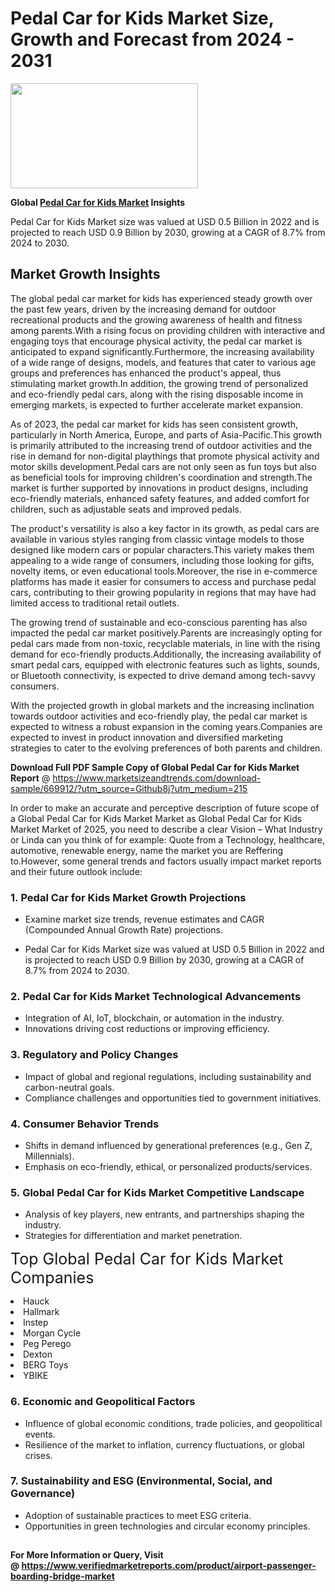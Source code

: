 <H1>Pedal Car for Kids Market Size, Growth and Forecast from 2024 - 2031</H1><img class="aligncenter size-medium wp-image-584254" src="https://thirdeyenews.in/wp-content/uploads/2024/09/Global-Market-Research-300x168.jpeg" alt="" width="300" height="168" /><p><strong>Global&nbsp;<a href="https://www.marketsizeandtrends.com/download-sample/669912/?utm_source=Github8j?utm_medium=215">Pedal Car for Kids Market</a> Insights</strong></p><p>Pedal Car for Kids Market size was valued at USD 0.5 Billion in 2022 and is projected to reach USD 0.9 Billion by 2030, growing at a CAGR of 8.7% from 2024 to 2030.</p><p><h2>Market Growth Insights</h2> <p>The global pedal car market for kids has experienced steady growth over the past few years, driven by the increasing demand for outdoor recreational products and the growing awareness of health and fitness among parents.With a rising focus on providing children with interactive and engaging toys that encourage physical activity, the pedal car market is anticipated to expand significantly.Furthermore, the increasing availability of a wide range of designs, models, and features that cater to various age groups and preferences has enhanced the product's appeal, thus stimulating market growth.In addition, the growing trend of personalized and eco-friendly pedal cars, along with the rising disposable income in emerging markets, is expected to further accelerate market expansion.</p> <p>As of 2023, the pedal car market for kids has seen consistent growth, particularly in North America, Europe, and parts of Asia-Pacific.This growth is primarily attributed to the increasing trend of outdoor activities and the rise in demand for non-digital playthings that promote physical activity and motor skills development.Pedal cars are not only seen as fun toys but also as beneficial tools for improving children's coordination and strength.The market is further supported by innovations in product designs, including eco-friendly materials, enhanced safety features, and added comfort for children, such as adjustable seats and improved pedals.</p> <p>The product's versatility is also a key factor in its growth, as pedal cars are available in various styles ranging from classic vintage models to those designed like modern cars or popular characters.This variety makes them appealing to a wide range of consumers, including those looking for gifts, novelty items, or even educational tools.Moreover, the rise in e-commerce platforms has made it easier for consumers to access and purchase pedal cars, contributing to their growing popularity in regions that may have had limited access to traditional retail outlets.</p> <p>The growing trend of sustainable and eco-conscious parenting has also impacted the pedal car market positively.Parents are increasingly opting for pedal cars made from non-toxic, recyclable materials, in line with the rising demand for eco-friendly products.Additionally, the increasing availability of smart pedal cars, equipped with electronic features such as lights, sounds, or Bluetooth connectivity, is expected to drive demand among tech-savvy consumers.</p> <p>With the projected growth in global markets and the increasing inclination towards outdoor activities and eco-friendly play, the pedal car market is expected to witness a robust expansion in the coming years.Companies are expected to invest in product innovation and diversified marketing strategies to cater to the evolving preferences of both parents and children.</p> <p><span class=""><strong>Download Full PDF Sample Copy of Global Pedal Car for Kids Market Report</strong> @ <a href="https://www.marketsizeandtrends.com/download-sample/669912/?utm_source=Github8j?utm_medium=215" target="_blank">https://www.marketsizeandtrends.com/download-sample/669912/?utm_source=Github8j?utm_medium=215</a></span></p><p>In order to make an accurate and perceptive description of future scope of a Global&nbsp;Pedal Car for Kids Market Market as Global&nbsp;Pedal Car for Kids Market Market of 2025, you need to describe a clear Vision &ndash; What Industry or Linda can you think of for example: Quote from a Technology, healthcare, automotive, renewable energy, name the market you are Reffering to.However, some general trends and factors usually impact market reports and their future outlook include:</p><h3>1.&nbsp;<strong>Pedal Car for Kids Market Growth Projections</strong></h3><ul><li>Examine market size trends, revenue estimates and CAGR (Compounded Annual Growth Rate) projections.</li><li><p>Pedal Car for Kids Market size was valued at USD 0.5 Billion in 2022 and is projected to reach USD 0.9 Billion by 2030, growing at a CAGR of 8.7% from 2024 to 2030.</p></li></ul><h3>2.&nbsp;<strong>Pedal Car for Kids Market Technological Advancements</strong></h3><ul><li>Integration of AI, IoT, blockchain, or automation in the industry.</li><li>Innovations driving cost reductions or improving efficiency.</li></ul><h3>3.&nbsp;<strong>Regulatory and Policy Changes</strong></h3><ul><li>Impact of global and regional regulations, including sustainability and carbon-neutral goals.</li><li>Compliance challenges and opportunities tied to government initiatives.</li></ul><h3>4.&nbsp;<strong>Consumer Behavior Trends</strong></h3><ul><li>Shifts in demand influenced by generational preferences (e.g., Gen Z, Millennials).</li><li>Emphasis on eco-friendly, ethical, or personalized products/services.</li></ul><h3>5.&nbsp;<strong>Global Pedal Car for Kids Market Competitive Landscape</strong></h3><ul><li>Analysis of key players, new entrants, and partnerships shaping the industry.</li><li>Strategies for differentiation and market penetration.</li></ul><p data-pm-slice="1 1 []"><span style="color: inherit; font-family: inherit; font-size: 25px;">Top Global Pedal Car for Kids Market Companies</span></p><div class="" data-test-id=""><p><li>Hauck</li><li> Hallmark</li><li> Instep</li><li> Morgan Cycle</li><li> Peg Perego</li><li> Dexton</li><li> BERG Toys</li><li> YBIKE</li></p></div><h3>6.&nbsp;<strong>Economic and Geopolitical Factors</strong></h3><ul><li>Influence of global economic conditions, trade policies, and geopolitical events.</li><li>Resilience of the market to inflation, currency fluctuations, or global crises.</li></ul><h3>7.&nbsp;<strong>Sustainability and ESG (Environmental, Social, and Governance)</strong></h3><ul><li>Adoption of sustainable practices to meet ESG criteria.</li><li>Opportunities in green technologies and circular economy principles.</li></ul><h2><strong style="font-size: 14px;">For More Information or Query, Visit @&nbsp;</strong><a style="background-color: #ffffff; font-size: 14px;" href="https://www.marketsizeandtrends.com/report/pedal-car-for-kids-market/" target="_blank">https://www.verifiedmarketreports.com/product/airport-passenger-boarding-bridge-market</a></h2>